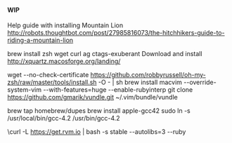 #### WIP

Help guide with installing Mountain Lion
http://robots.thoughtbot.com/post/27985816073/the-hitchhikers-guide-to-riding-a-mountain-lion

brew install zsh wget curl ag ctags-exuberant
Download and install http://xquartz.macosforge.org/landing/

wget --no-check-certificate https://github.com/robbyrussell/oh-my-zsh/raw/master/tools/install.sh -O - | sh
brew install macvim --override-system-vim --with-features=huge --enable-rubyinterp
git clone https://github.com/gmarik/vundle.git ~/.vim/bundle/vundle

brew tap homebrew/dupes
brew install apple-gcc42
sudo ln -s /usr/local/bin/gcc-4.2 /usr/bin/gcc-4.2

\curl -L https://get.rvm.io | bash -s stable --autolibs=3 --ruby
